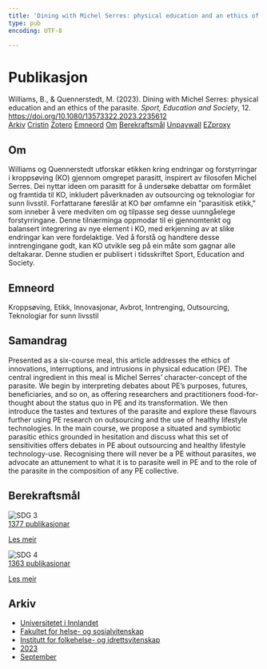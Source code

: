 ```yaml
---
title: 'Dining with Michel Serres: physical education and an ethics of the parasite'
type: pub
encoding: UTF-8

---
```

<h1>Publikasjon</h1>
<article id="csl-bib-container-4RC79AB9" class="csl-bib-container">
  <div class="csl-bib-body"> <div class="csl-entry">Williams, B., &#38; Quennerstedt, M. (2023). Dining with Michel Serres: physical education and an ethics of the parasite. <i>Sport, Education and Society</i>, 12. <a href="https://doi.org/10.1080/13573322.2023.2235612">https://doi.org/10.1080/13573322.2023.2235612</a></div> </div>
  <div class="csl-bib-buttons">
    <a href="#taxonomy-article-4RC79AB9" alt="archive" class="csl-bib-button">Arkiv</a>
    <a href="https://app.cristin.no/results/show.jsf?id=2172484" alt="Cristin" class="csl-bib-button">Cristin</a>
    <a href="http://zotero.org/groups/5881554/items/4RC79AB9" alt="Zotero" class="csl-bib-button">Zotero</a>
    <a href="#keywords-article-4RC79AB9" alt="keywords" class="csl-bib-button">Emneord</a>
    <a href="#about-article-4RC79AB9" alt="about_pub" class="csl-bib-button">Om</a>
    <a href="#sdg-article-4RC79AB9" alt="sdg" class="csl-bib-button">Berekraftsmål</a>
    <a href="https://www.tandfonline.com/doi/pdf/10.1080/13573322.2023.2235612?needAccess=true&amp;role=button" alt="Unpaywall" class="csl-bib-button">Unpaywall</a>
    <a href="https://www.tandfonline.com/doi/pdf/10.1080/13573322.2023.2235612?needAccess=true&amp;role=button" alt="EZproxy" class="csl-bib-button">EZproxy</a>
  </div>
  <div id="csl-bib-meta-container-4RC79AB9"></div>
</article>
<div id="csl-bib-meta-4RC79AB9" class="csl-bib-meta">
  <article id="about-article-4RC79AB9" class="about_pub-article">
    <h1>Om</h1>
    Williams og Quennerstedt utforskar etikken kring endringar og forstyrringar i kroppsøving (KO) gjennom omgrepet parasitt, inspirert av filosofen Michel Serres. Dei nyttar ideen om parasitt for å undersøke debattar om formålet og framtida til KO, inkludert påverknaden av outsourcing og teknologiar for sunn livsstil. Forfattarane føreslår at KO bør omfamne ein "parasitisk etikk," som inneber å vere medviten om og tilpasse seg desse uunngåelege forstyrringane. Denne tilnærminga oppmodar til ei gjennomtenkt og balansert integrering av nye element i KO, med erkjenning av at slike endringar kan vere fordelaktige. Ved å forstå og handtere desse inntrengingane godt, kan KO utvikle seg på ein måte som gagnar alle deltakarar. Denne studien er publisert i tidsskriftet Sport, Education and Society.
  </article>
  <article id="keywords-article-4RC79AB9" class="keywords-article">
    <h1>Emneord</h1>
    Kroppsøving, Etikk, Innovasjonar, Avbrot, Inntrenging, Outsourcing, Teknologiar for sunn livsstil
  </article>
  <article id="abstract-article-4RC79AB9" class="abstract-article">
    <h1>Samandrag</h1>
    Presented as a six-course meal, this article addresses the ethics of innovations, interruptions, and intrusions in physical education (PE). The central ingredient in this meal is Michel Serres’ character-concept of the parasite. We begin by interpreting debates about PE’s purposes, futures, beneficiaries, and so on, as offering researchers and practitioners food-for-thought about the status quo in PE and its transformation. We then introduce the tastes and textures of the parasite and explore these flavours further using PE research on outsourcing and the use of healthy lifestyle technologies. In the main course, we propose a situated and symbiotic parasitic ethics grounded in hesitation and discuss what this set of sensitivities offers debates in PE about outsourcing and healthy lifestyle technology-use. Recognising there will never be a PE without parasites, we advocate an attunement to what it is to parasite well in PE and to the role of the parasite in the composition of any PE collective.
  </article>
  <article id="sdg-article-4RC79AB9" class="sdg-article">
    <h1>Berekraftsmål</h1>
    <div class="sdg-container"><div id="sdg3" class="sdg">
        <img src="{{< params subfolder >}}images/sdg/sdg03_nn.png" class="image" alt="SDG 3">
        <div class="sdg-overlay">
          <a href="{{< params subfolder >}}nn/archive/?sdg=3#archive" class="sdg-publication-count"><span>1377</span> publikasjonar</a>
          <p><a href="https://fn.no/om-fn/fns-baerekraftsmaal/god-helse-og-livskvalitet?lang=nno-NO" class="sdg-read-more">Les meir</a></p>
        </div>
      </div> <div id="sdg4" class="sdg">
        <img src="{{< params subfolder >}}images/sdg/sdg04_nn.png" class="image" alt="SDG 4">
        <div class="sdg-overlay">
          <a href="{{< params subfolder >}}nn/archive/?sdg=4#archive" class="sdg-publication-count"><span>1363</span> publikasjonar</a>
          <p><a href="https://fn.no/om-fn/fns-baerekraftsmaal/god-utdanning?lang=nno-NO" class="sdg-read-more">Les meir</a></p>
        </div>
      </div></div>
  </article>
  <article id="taxonomy-article-4RC79AB9" class="taxonomy-article">
    <h1>Arkiv</h1>
    <ul>
      <li><a href="{{< params subfolder >}}nn/archive/?key=3DCRN523">Universitetet i Innlandet</a></li>
      <li><a href="{{< params subfolder >}}nn/archive/?key=IDKFS3MX">Fakultet for helse- og sosialvitenskap</a></li>
      <li><a href="{{< params subfolder >}}nn/archive/?key=FJXE3Z8X">Institutt for folkehelse- og idrettsvitenskap</a></li>
      <li><a href="{{< params subfolder >}}nn/archive/?key=5HKEZMYN">2023</a></li>
      <li><a href="{{< params subfolder >}}nn/archive/?key=WN3KVKCV">September</a></li>
    </ul>
  </article>
</div>

